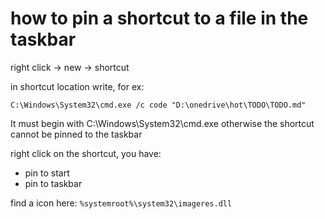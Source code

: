 # how to pin a shortcut to a file in the taskbar

right click -> new -> shortcut

in shortcut location write, for ex:
```
C:\Windows\System32\cmd.exe /c code "D:\onedrive\hot\TODO\TODO.md"
```

It must begin with C:\Windows\System32\cmd.exe otherwise the shortcut cannot be pinned to the taskbar

right click on the shortcut, you have:
- pin to start
- pin to taskbar

find a icon here: `%systemroot%\system32\imageres.dll`
